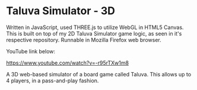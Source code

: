 # Taluva Simulator - 3D

Written in JavaScript, used THREE.js to utilize WebGL in HTML5 Canvas. This is built on top of my 2D Taluva Simulator game logic, as seen in it's respective repository. Runnable in Mozilla Firefox web browser.

YouTube link below:

https://www.youtube.com/watch?v=-r95rTXw1m8

A 3D web-based simulator of a board game called Taluva. This allows up to 4 players, in a pass-and-play fashion.
